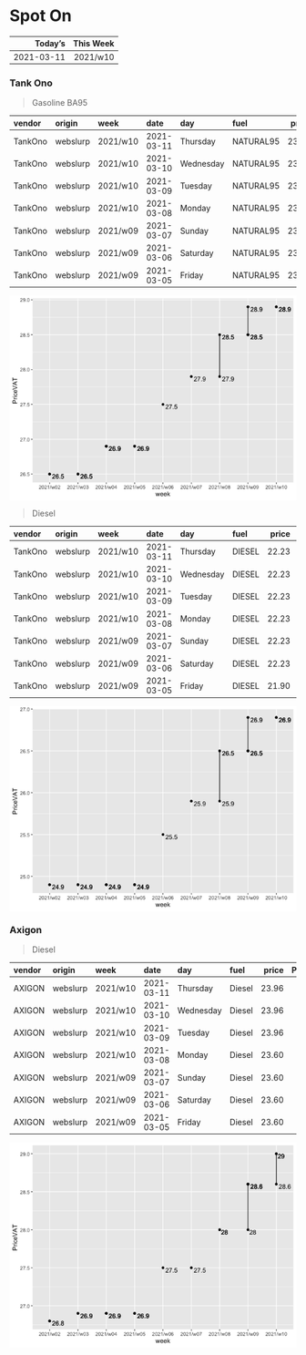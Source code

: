 Spot On
================

|    Today’s | This Week |
|-----------:|----------:|
| 2021-03-11 |  2021/w10 |

### Tank Ono

> Gasoline BA95

| vendor  | origin   | week     | date       | day       | fuel      | price | PriceVAT |
|:--------|:---------|:---------|:-----------|:----------|:----------|------:|---------:|
| TankOno | webslurp | 2021/w10 | 2021-03-11 | Thursday  | NATURAL95 | 23.88 |     28.9 |
| TankOno | webslurp | 2021/w10 | 2021-03-10 | Wednesday | NATURAL95 | 23.88 |     28.9 |
| TankOno | webslurp | 2021/w10 | 2021-03-09 | Tuesday   | NATURAL95 | 23.88 |     28.9 |
| TankOno | webslurp | 2021/w10 | 2021-03-08 | Monday    | NATURAL95 | 23.88 |     28.9 |
| TankOno | webslurp | 2021/w09 | 2021-03-07 | Sunday    | NATURAL95 | 23.88 |     28.9 |
| TankOno | webslurp | 2021/w09 | 2021-03-06 | Saturday  | NATURAL95 | 23.88 |     28.9 |
| TankOno | webslurp | 2021/w09 | 2021-03-05 | Friday    | NATURAL95 | 23.55 |     28.5 |

<img src="SpotOn_files/figure-gfm/tono-ba95-1.png" style="display: block; margin: auto auto auto 0;" />

> Diesel

| vendor  | origin   | week     | date       | day       | fuel   | price | PriceVAT |
|:--------|:---------|:---------|:-----------|:----------|:-------|------:|---------:|
| TankOno | webslurp | 2021/w10 | 2021-03-11 | Thursday  | DIESEL | 22.23 |     26.9 |
| TankOno | webslurp | 2021/w10 | 2021-03-10 | Wednesday | DIESEL | 22.23 |     26.9 |
| TankOno | webslurp | 2021/w10 | 2021-03-09 | Tuesday   | DIESEL | 22.23 |     26.9 |
| TankOno | webslurp | 2021/w10 | 2021-03-08 | Monday    | DIESEL | 22.23 |     26.9 |
| TankOno | webslurp | 2021/w09 | 2021-03-07 | Sunday    | DIESEL | 22.23 |     26.9 |
| TankOno | webslurp | 2021/w09 | 2021-03-06 | Saturday  | DIESEL | 22.23 |     26.9 |
| TankOno | webslurp | 2021/w09 | 2021-03-05 | Friday    | DIESEL | 21.90 |     26.5 |

<img src="SpotOn_files/figure-gfm/tono-diesel-1.png" style="display: block; margin: auto auto auto 0;" />

### Axigon

> Diesel

| vendor | origin   | week     | date       | day       | fuel   | price | PriceVAT |
|:-------|:---------|:---------|:-----------|:----------|:-------|------:|---------:|
| AXIGON | webslurp | 2021/w10 | 2021-03-11 | Thursday  | Diesel | 23.96 |     29.0 |
| AXIGON | webslurp | 2021/w10 | 2021-03-10 | Wednesday | Diesel | 23.96 |     29.0 |
| AXIGON | webslurp | 2021/w10 | 2021-03-09 | Tuesday   | Diesel | 23.96 |     29.0 |
| AXIGON | webslurp | 2021/w10 | 2021-03-08 | Monday    | Diesel | 23.60 |     28.6 |
| AXIGON | webslurp | 2021/w09 | 2021-03-07 | Sunday    | Diesel | 23.60 |     28.6 |
| AXIGON | webslurp | 2021/w09 | 2021-03-06 | Saturday  | Diesel | 23.60 |     28.6 |
| AXIGON | webslurp | 2021/w09 | 2021-03-05 | Friday    | Diesel | 23.60 |     28.6 |

<img src="SpotOn_files/figure-gfm/axigon-diesel-1.png" style="display: block; margin: auto auto auto 0;" />
